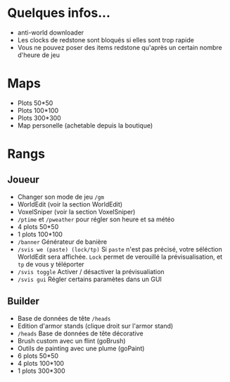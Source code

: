 # Quelques infos...
* anti-world downloader 
* Les clocks de redstone sont bloqués si elles sont trop rapide
* Vous ne pouvez poser des items redstone qu'après un certain nombre d'heure de jeu

# Maps
* Plots 50*50
* Plots 100*100
* Plots 300*300
* Map personelle (achetable depuis la boutique)

# Rangs 

## Joueur 
* Changer son mode de jeu `/gm`  
* WorldEdit (voir la section WorldEdit)
* VoxelSniper (voir la section VoxelSniper)
* `/ptime` et `/pweather` pour régler son heure et sa météo
* 4 plots 50*50
* 1 plots 100*100
* `/banner` Générateur de banière 
* `/svis we (paste) (lock/tp)` Si `paste` n'est pas précisé, votre séléction WorldEdit sera affichée. `Lock` permet de verouillé la prévisualisation, et `tp` de vous y téléporter
* `/svis toggle` Activer / désactiver la prévisualiation 
* `/svis gui` Régler certains paramètes dans un GUI


## Builder 
* Base de données de tête `/heads`
* Edition d'armor stands (clique droit sur l'armor stand)
* `/heads` Base de données de tête décorative 
* Brush custom avec un flint (goBrush)
* Outils de painting avec une plume (goPaint)
* 6 plots 50*50
* 4 plots 100*100
* 1 plots 300*300
